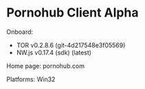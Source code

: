 # Pornohub Client Alpha

Onboard:
* TOR v0.2.8.6 (git-4d217548e3f05569)
* NW.js v0.17.4 (sdk) (latest)

Home page: pornohub.com

Platforms: Win32

